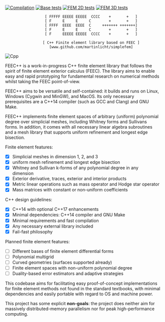 [![Compilation](https://github.com/martinlicht/simplefem/actions/workflows/main.yml/badge.svg)](https://github.com/martinlicht/simplefem/actions/workflows/main.yml)
[![Base tests](https://github.com/martinlicht/simplefem/actions/workflows/unittests.yml/badge.svg)](https://github.com/martinlicht/simplefem/actions/workflows/unittests.yml)
[![FEM 2D tests](https://github.com/martinlicht/simplefem/actions/workflows/unittests_comp.yml/badge.svg)](https://github.com/martinlicht/simplefem/actions/workflows/unittests_comp.yml)
[![FEM 3D tests](https://github.com/martinlicht/simplefem/actions/workflows/unittests_3d.yml/badge.svg)](https://github.com/martinlicht/simplefem/actions/workflows/unittests_3D.yml)

```
                  [ FFFFF EEEEE EEEEE  CCCC    +       +   ]
                  [ F     E     E     C        +       +   ]
                  [ FFFF  EEEE  EEEE  C     +++++++ +++++++]
                  [ F     E     E     C        +       +   ]
                  [ F     EEEEE EEEEE  CCCC    +       +   ]

                 [ C++ Finite element library based on FEEC ]
                    [www.github.com/martinlicht/simplefem]
```

![Cpp](https://img.shields.io/badge/-C++14-deepskyblue?logo=c%2B%2B&style=flat-square)

FEEC++ is a work-in-progress C++ finite element library that follows the spirit of finite element exterior calculus (FEEC). 
The library aims to enable easy and rapid prototyping for fundamental research on numerical methods whilst taking the FEEC point-of-view. 

FEEC++ aims to be versatile and self-contained: it builds and runs on Linux, Windows (Cygwin and MinGW), and MacOS.
Its only necessary prerequisites are a C++14 compiler (such as GCC and Clang) and GNU Make.

FEEC++ implements finite element spaces of arbitrary (uniform) polynomial degree over simplicial meshes, including Whitney forms and Sullivans forms.
In addition, it comes with all necessary linear algebra subroutines and a mesh library that supports uniform refinement and longest edge bisection.

Finite element features:

- [x] Simplicial meshes in dimension 1, 2, and 3
- [x] uniform mesh refinement and longest edge bisection
- [x] Whitney and Sullivan k-forms of any polynomial degree in any dimension
- [x] Exterior derivative, traces, exterior and interior products
- [x] Metric linear operations such as mass operator and Hodge star operator
- [x] Mass matrices with constant or non-uniform coefficients

C++ design guidelines:

- [x] C++14 with optional C++17 enhancements
- [x] Minimal dependencies: C++14 compiler and GNU Make
- [x] Minimal requirements and fast compilation
- [x] Any necessary external library included
- [x] Fail-fast philosophy

Planned finite element features:

- [ ] Different bases of finite element differential forms
- [ ] Polynomial multigrid
- [ ] Curved geometries (surfaces supported already)
- [ ] Finite element spaces with non-uniform polynomial degree
- [ ] Duality-based error estimators and adaptive strategies

This codebase aims for facilitating easy proof-of-concept implementations for finite element methods not found in the standard textbooks, with minimal dependencies and easily portable with regard to OS and machine power. 

This project has some explicit **non-goals**: the project does neither aim for massively distributed-memory parallelism nor for peak high-performance computing. 



